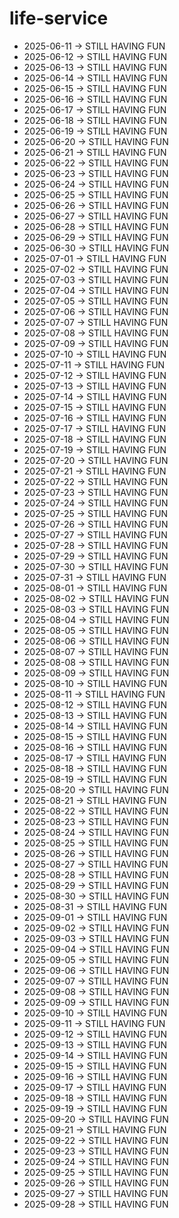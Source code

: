 # life-service
- 2025-06-11 → STILL HAVING FUN
- 2025-06-12 → STILL HAVING FUN
- 2025-06-13 → STILL HAVING FUN
- 2025-06-14 → STILL HAVING FUN
- 2025-06-15 → STILL HAVING FUN
- 2025-06-16 → STILL HAVING FUN
- 2025-06-17 → STILL HAVING FUN
- 2025-06-18 → STILL HAVING FUN
- 2025-06-19 → STILL HAVING FUN
- 2025-06-20 → STILL HAVING FUN
- 2025-06-21 → STILL HAVING FUN
- 2025-06-22 → STILL HAVING FUN
- 2025-06-23 → STILL HAVING FUN
- 2025-06-24 → STILL HAVING FUN
- 2025-06-25 → STILL HAVING FUN
- 2025-06-26 → STILL HAVING FUN
- 2025-06-27 → STILL HAVING FUN
- 2025-06-28 → STILL HAVING FUN
- 2025-06-29 → STILL HAVING FUN
- 2025-06-30 → STILL HAVING FUN
- 2025-07-01 → STILL HAVING FUN
- 2025-07-02 → STILL HAVING FUN
- 2025-07-03 → STILL HAVING FUN
- 2025-07-04 → STILL HAVING FUN
- 2025-07-05 → STILL HAVING FUN
- 2025-07-06 → STILL HAVING FUN
- 2025-07-07 → STILL HAVING FUN
- 2025-07-08 → STILL HAVING FUN
- 2025-07-09 → STILL HAVING FUN
- 2025-07-10 → STILL HAVING FUN
- 2025-07-11 → STILL HAVING FUN
- 2025-07-12 → STILL HAVING FUN
- 2025-07-13 → STILL HAVING FUN
- 2025-07-14 → STILL HAVING FUN
- 2025-07-15 → STILL HAVING FUN
- 2025-07-16 → STILL HAVING FUN
- 2025-07-17 → STILL HAVING FUN
- 2025-07-18 → STILL HAVING FUN
- 2025-07-19 → STILL HAVING FUN
- 2025-07-20 → STILL HAVING FUN
- 2025-07-21 → STILL HAVING FUN
- 2025-07-22 → STILL HAVING FUN
- 2025-07-23 → STILL HAVING FUN
- 2025-07-24 → STILL HAVING FUN
- 2025-07-25 → STILL HAVING FUN
- 2025-07-26 → STILL HAVING FUN
- 2025-07-27 → STILL HAVING FUN
- 2025-07-28 → STILL HAVING FUN
- 2025-07-29 → STILL HAVING FUN
- 2025-07-30 → STILL HAVING FUN
- 2025-07-31 → STILL HAVING FUN
- 2025-08-01 → STILL HAVING FUN
- 2025-08-02 → STILL HAVING FUN
- 2025-08-03 → STILL HAVING FUN
- 2025-08-04 → STILL HAVING FUN
- 2025-08-05 → STILL HAVING FUN
- 2025-08-06 → STILL HAVING FUN
- 2025-08-07 → STILL HAVING FUN
- 2025-08-08 → STILL HAVING FUN
- 2025-08-09 → STILL HAVING FUN
- 2025-08-10 → STILL HAVING FUN
- 2025-08-11 → STILL HAVING FUN
- 2025-08-12 → STILL HAVING FUN
- 2025-08-13 → STILL HAVING FUN
- 2025-08-14 → STILL HAVING FUN
- 2025-08-15 → STILL HAVING FUN
- 2025-08-16 → STILL HAVING FUN
- 2025-08-17 → STILL HAVING FUN
- 2025-08-18 → STILL HAVING FUN
- 2025-08-19 → STILL HAVING FUN
- 2025-08-20 → STILL HAVING FUN
- 2025-08-21 → STILL HAVING FUN
- 2025-08-22 → STILL HAVING FUN
- 2025-08-23 → STILL HAVING FUN
- 2025-08-24 → STILL HAVING FUN
- 2025-08-25 → STILL HAVING FUN
- 2025-08-26 → STILL HAVING FUN
- 2025-08-27 → STILL HAVING FUN
- 2025-08-28 → STILL HAVING FUN
- 2025-08-29 → STILL HAVING FUN
- 2025-08-30 → STILL HAVING FUN
- 2025-08-31 → STILL HAVING FUN
- 2025-09-01 → STILL HAVING FUN
- 2025-09-02 → STILL HAVING FUN
- 2025-09-03 → STILL HAVING FUN
- 2025-09-04 → STILL HAVING FUN
- 2025-09-05 → STILL HAVING FUN
- 2025-09-06 → STILL HAVING FUN
- 2025-09-07 → STILL HAVING FUN
- 2025-09-08 → STILL HAVING FUN
- 2025-09-09 → STILL HAVING FUN
- 2025-09-10 → STILL HAVING FUN
- 2025-09-11 → STILL HAVING FUN
- 2025-09-12 → STILL HAVING FUN
- 2025-09-13 → STILL HAVING FUN
- 2025-09-14 → STILL HAVING FUN
- 2025-09-15 → STILL HAVING FUN
- 2025-09-16 → STILL HAVING FUN
- 2025-09-17 → STILL HAVING FUN
- 2025-09-18 → STILL HAVING FUN
- 2025-09-19 → STILL HAVING FUN
- 2025-09-20 → STILL HAVING FUN
- 2025-09-21 → STILL HAVING FUN
- 2025-09-22 → STILL HAVING FUN
- 2025-09-23 → STILL HAVING FUN
- 2025-09-24 → STILL HAVING FUN
- 2025-09-25 → STILL HAVING FUN
- 2025-09-26 → STILL HAVING FUN
- 2025-09-27 → STILL HAVING FUN
- 2025-09-28 → STILL HAVING FUN
